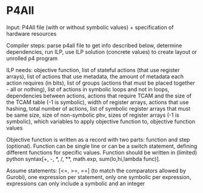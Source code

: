 # P4All

Input: P4All file (with or without symbolic values) + specification of hardware resources

Compiler steps: parse p4all file to get info described below, determine dependencies, run ILP, use ILP solution (concrete values) to create layout or unrolled p4 program

ILP needs: objective function, list of stateful actions (that use register arrays), list of actions that use metadata, the amount of metadata each action requires (in bits), list of groups (actions that must be placed together - all or nothing), list of actions in symbolic loops and not in loops, dependencies between actions, actions that require TCAM and the size of the TCAM table (-1 is symbolic), width of register arrays, actions that use hashing, total number of actions, list of symbolic register arrays that must be same size, size of non-symbolic phv, sizes of register arrays (-1 is symbolic), which variables to apply objective function to, objective function values


Objective function is written as a record with two parts: function and step (optional). Function can be single line or can be a switch statement, defining different functions for specific values. Function should be written in (limited) python syntax[+, -, *, /, \*\*, math.exp, sum(lo,hi,lambda func)].


Assume statements: [<=, >=, ==] (to match the comparators allowed by Gurobi), one expression per statement, only one symbolic per expression, expressions can only include a symbolic and an integer
